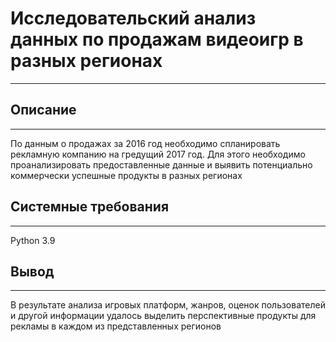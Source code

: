 # Исследовательский анализ данных по продажам видеоигр в разных регионах
___

## Описание
___
По данным о продажах за 2016 год необходимо спланировать рекламную компанию на гредущий 2017 год. Для этого необходимо проанализировать предоставленные данные и выявить потенциально коммерчески успешные продукты в разных регионах


## Системные требования
___

Python 3.9
## Вывод
___
В результате анализа игровых платформ, жанров, оценок пользователей и другой информации удалось выделить перспективные продукты для рекламы в каждом из представленных регионов